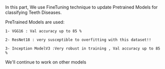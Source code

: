 In this part, We use FineTuning technique to update Pretrained Models for classifying Teeth Diseases.

PreTrained Models are used: 

    1- VGG16 : Val accuracy up to 85 %
  
    2- ResNet18 : very susceptible to overfitting with this dataset!!
    
    3- Inception ModelV3 :Very robust in training , Val accuracy up to 85 %

  We'll continue to work on other models 
